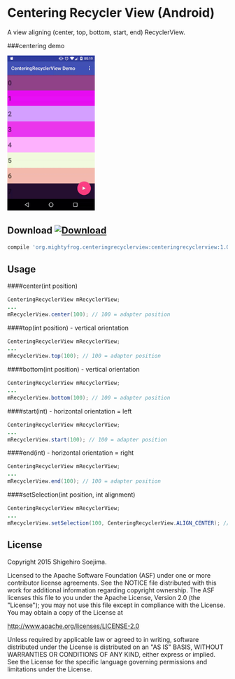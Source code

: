 # Centering Recycler View (Android)
A view aligning (center, top, bottom, start, end) RecyclerView.

###centering demo

<img src="website/demo.gif" alt="demo" width="200px" />

Download [ ![Download](https://api.bintray.com/packages/mightyfrog/maven/centering-recycler-view/images/download.svg) ](https://bintray.com/mightyfrog/maven/centering-recycler-view/_latestVersion)
--------

```groovy
compile 'org.mightyfrog.centeringrecyclerview:centeringrecyclerview:1.0.3'
```

Usage
--------
####center(int position)
```java
CenteringRecyclerView mRecyclerView;
...
mRecyclerView.center(100); // 100 = adapter position
```
####top(int position) - vertical orientation
```java
CenteringRecyclerView mRecyclerView;
...
mRecyclerView.top(100); // 100 = adapter position
```
####bottom(int position) - vertical orientation
```java
CenteringRecyclerView mRecyclerView;
...
mRecyclerView.bottom(100); // 100 = adapter position
```
####start(int) - horizontal orientation = left
```java
CenteringRecyclerView mRecyclerView;
...
mRecyclerView.start(100); // 100 = adapter position
```
####end(int) - horizontal orientation = right
```java
CenteringRecyclerView mRecyclerView;
...
mRecyclerView.end(100); // 100 = adapter position
```
####setSelection(int position, int alignment)
```java
CenteringRecyclerView mRecyclerView;
...
mRecyclerView.setSelection(100, CenteringRecyclerView.ALIGN_CENTER); // 100 = adapter position
```

License
--------
Copyright 2015 Shigehiro Soejima.

Licensed to the Apache Software Foundation (ASF) under one or more contributor
license agreements. See the NOTICE file distributed with this work for
additional information regarding copyright ownership. The ASF licenses this
file to you under the Apache License, Version 2.0 (the "License"); you may not
use this file except in compliance with the License. You may obtain a copy of
the License at

http://www.apache.org/licenses/LICENSE-2.0

Unless required by applicable law or agreed to in writing, software
distributed under the License is distributed on an "AS IS" BASIS, WITHOUT
WARRANTIES OR CONDITIONS OF ANY KIND, either express or implied. See the
License for the specific language governing permissions and limitations under
the License.

